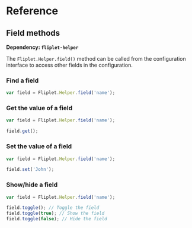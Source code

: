 # Reference

## Field methods

**Dependency: `fliplet-helper`**

The `Fliplet.Helper.field()` method can be called from the configuration interface to access other fields in the configuration.

### Find a field

```js
var field = Fliplet.Helper.field('name');
```

### Get the value of a field

```js
var field = Fliplet.Helper.field('name');

field.get();
```

### Set the value of a field

```js
var field = Fliplet.Helper.field('name');

field.set('John');
```

### Show/hide a field

```js
var field = Fliplet.Helper.field('name');

field.toggle(); // Toggle the field
field.toggle(true); // Show the field
field.toggle(false); // Hide the field
```
